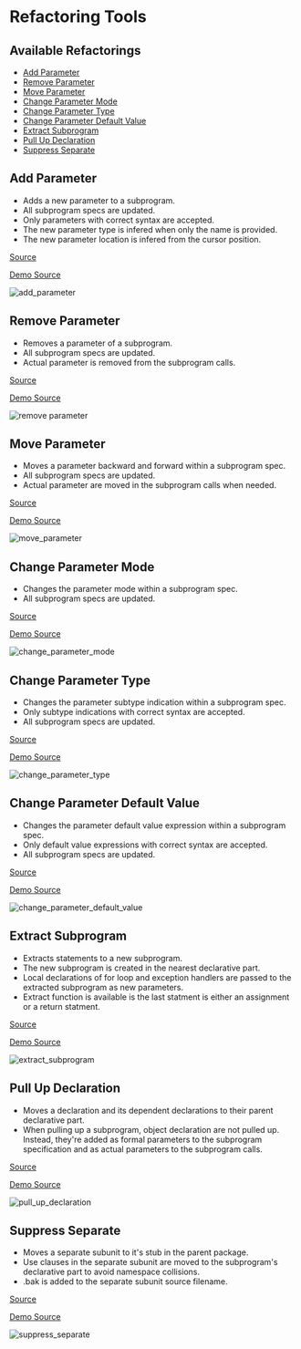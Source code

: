 
# Refactoring Tools

## Available Refactorings

<!-- no toc -->
* [Add Parameter](#add-parameter)
* [Remove Parameter](#remove-parameter)
* [Move Parameter](#move-parameter)
* [Change Parameter Mode](#change-parameter-mode)
* [Change Parameter Type](#change-parameter-type)
* [Change Parameter Default Value](#change-parameter-default-value)
* [Extract Subprogram](#extract-subprogram)
* [Pull Up Declaration](#pull-up-declaration)
* [Suppress Separate](#suppress-separate)

## Add Parameter

* Adds a new parameter to a subprogram.
* All subprogram specs are updated.
* Only parameters with correct syntax are accepted.
* The new parameter type is infered when only the name is provided.
* The new parameter location is infered from the cursor position.

[Source](https://github.com/AdaCore/libadalang-tools/blob/master/src/laltools-refactor-subprogram_signature.ads)

[Demo Source](refactoring_demos/add_parameter)

![add_parameter](https://user-images.githubusercontent.com/22893717/166926928-f6f5243c-6008-435f-9c2f-40aec0517936.gif)

## Remove Parameter

* Removes a parameter of a subprogram.
* All subprogram specs are updated.
* Actual parameter is removed from the subprogram calls.

[Source](https://github.com/AdaCore/libadalang-tools/blob/master/src/laltools-refactor-subprogram_signature-remove_parameter.ads)

[Demo Source](refactoring_demos/remove_parameter)

![remove parameter](https://user-images.githubusercontent.com/22893717/166926891-d621fb59-8524-4ba8-abfc-74c12fed2adf.gif)

## Move Parameter

* Moves a parameter backward and forward within a subprogram spec.
* All subprogram specs are updated.
* Actual parameter are moved in the subprogram calls when needed.

[Source](https://github.com/AdaCore/libadalang-tools/blob/master/src/laltools-refactor-subprogram_signature.ads)

[Demo Source](refactoring_demos/move_parameter)

![move_parameter](https://user-images.githubusercontent.com/22893717/166927234-ba038012-25be-476e-bd29-d85c10a5b2d3.gif)

## Change Parameter Mode

* Changes the parameter mode within a subprogram spec.
* All subprogram specs are updated.

[Source](https://github.com/AdaCore/libadalang-tools/blob/master/src/laltools-refactor-subprogram_signature.ads)

[Demo Source](refactoring_demos/change_parameter_mode)

![change_parameter_mode](https://user-images.githubusercontent.com/22893717/166927346-cbaa9789-eb44-44df-8a9a-c2b770d3a93e.gif)

## Change Parameter Type

* Changes the parameter subtype indication within a subprogram spec.
* Only subtype indications with correct syntax are accepted.
* All subprogram specs are updated.

[Source](https://github.com/AdaCore/libadalang-tools/blob/master/src/laltools-refactor-subprogram_signature-change_parameters_type.ads)

[Demo Source](refactoring_demos/change_parameter_type)

![change_parameter_type](https://user-images.githubusercontent.com/22893717/166927382-b04c5415-dc3e-49e1-9ef3-2840579447d8.gif)

## Change Parameter Default Value

* Changes the parameter default value expression within a subprogram spec.
* Only default value expressions with correct syntax are accepted.
* All subprogram specs are updated.

[Source](https://github.com/AdaCore/libadalang-tools/blob/master/src/laltools-refactor-subprogram_signature-change_parameters_defualt_value.ads)

[Demo Source](refactoring_demos/change_parameter_default_value)

![change_parameter_default_value](https://user-images.githubusercontent.com/22893717/166927617-f6f33bc4-d660-44ce-b836-bf02b839887e.gif)

## Extract Subprogram

* Extracts statements to a new subprogram.
* The new subprogram is created in the nearest declarative part.
* Local declarations of for loop and exception handlers are passed to the extracted subprogram as new parameters.
* Extract function is available is the last statment is either an assignment or a return statment.

[Source](https://github.com/AdaCore/libadalang-tools/blob/master/src/laltools-refactor-extract_subprogram.ads)

[Demo Source](refactoring_demos/extract_subprogram)

![extract_subprogram](https://user-images.githubusercontent.com/22893717/166927664-c61af27f-a446-4e3a-acbe-71b7fa88e925.gif)

## Pull Up Declaration

* Moves a declaration and its dependent declarations to their parent declarative part.
* When pulling up a subprogram, object declaration are not pulled up. Instead, they're added as formal parameters to the subprogram specification and as actual parameters to the subprogram calls.

[Source](https://github.com/AdaCore/libadalang-tools/blob/master/src/laltools-refactor-pull_up_declaration.ads)

[Demo Source](refactoring_demos/pull_up_declaration)

![pull_up_declaration](https://user-images.githubusercontent.com/22893717/166927695-e6b9e016-1374-4aa5-9640-60aaf1a4b7fe.gif)

## Suppress Separate

* Moves a separate subunit to it's stub in the parent package.
* Use clauses in the separate subunit are moved to the subprogram's declarative part to avoid namespace collisions.
* .bak is added to the separate subunit source filename.

[Source](https://github.com/AdaCore/libadalang-tools/blob/master/src/laltools-refactor-suppress_separate.ads)

[Demo Source](refactoring_demos/suppress_separate)

![suppress_separate](https://user-images.githubusercontent.com/22893717/166927780-441fdb3f-271f-4f69-99ff-367e8eef301e.gif)


